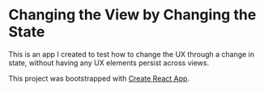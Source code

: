 # Changing the View by Changing the State

This is an app I created to test how to change the UX through a change in state, without having any UX elements persist across views.

This project was bootstrapped with [Create React App](https://github.com/facebook/create-react-app).

